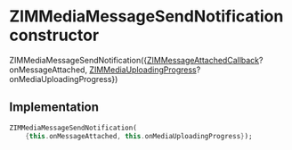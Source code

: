 


# ZIMMediaMessageSendNotification constructor







ZIMMediaMessageSendNotification({[ZIMMessageAttachedCallback](../../zego_uikit_prebuilt_live_audio_room/ZIMMessageAttachedCallback.md)? onMessageAttached, [ZIMMediaUploadingProgress](../../zego_uikit_prebuilt_live_audio_room/ZIMMediaUploadingProgress.md)? onMediaUploadingProgress})





## Implementation

```dart
ZIMMediaMessageSendNotification(
    {this.onMessageAttached, this.onMediaUploadingProgress});
```








